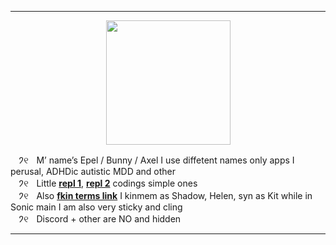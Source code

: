 ***
<p align="center">
<img src="https://media.discordapp.net/attachments/1196764336656502797/1240659337320337418/Untitled84_20240516203701.png?ex=66475d8c&is=66460c0c&hm=01a39d323e404f001d1ee3ddecc3cf5a8eaa105de48818a9bceaeffcc16c7f91&"<width="199" height="199">
</p>

ㅤ𑁘୧ㅤM’ name’s Epel / Bunny / Axel I use diffetent names only apps I perusal, ADHDic autistic MDD and other
\
ㅤ𑁘୧ㅤLittle [**repl 1**](https://replit.com/@sebastiansis/eggsuuu), [**repl 2**](https://replit.com/@sebastiansis/plushiyii) codings simple ones
\
ㅤ𑁘୧ㅤAlso [**fkin terms link**](https://fkin.carrd.co/#two) I kinmem as Shadow, Helen, syn as Kit while in Sonic main I am also very sticky and cling
\
ㅤ𑁘୧ㅤDiscord + other are NO and hidden
***